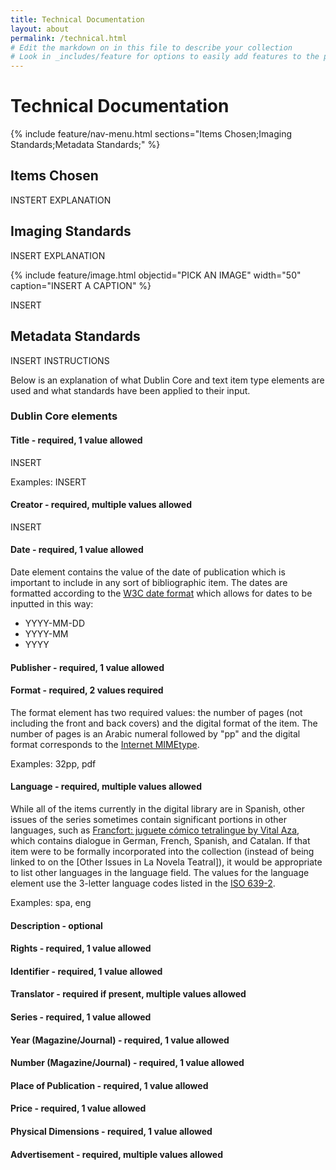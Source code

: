 ```yaml
---
title: Technical Documentation
layout: about
permalink: /technical.html
# Edit the markdown on in this file to describe your collection
# Look in _includes/feature for options to easily add features to the page
---
```

# Technical Documentation
{% include feature/nav-menu.html sections="Items Chosen;Imaging Standards;Metadata Standards;" %}
## Items Chosen
INSTERT EXPLANATION 
## Imaging Standards
INSERT EXPLANATION

{% include feature/image.html objectid="PICK AN IMAGE" width="50" caption="INSERT A CAPTION" %}

INSERT

## Metadata Standards
INSERT INSTRUCTIONS

Below is an explanation of what Dublin Core and text item type elements are used and what standards have been applied to their input.  
### Dublin Core elements  
#### Title - required, 1 value allowed
INSERT

Examples: INSERT


#### Creator - required, multiple values allowed
INSERT

#### Date - required, 1 value allowed
Date element contains the value of the date of publication which is important to include in any sort of bibliographic item. The dates are formatted according to the [W3C date format](https://www.w3.org/TR/NOTE-datetime) which allows for dates to be inputted in this way:  
- YYYY-MM-DD
- YYYY-MM
- YYYY


#### Publisher - required, 1 value allowed

#### Format - required, 2 values required
The format element has two required values: the number of pages (not including the front and back covers) and the digital format of the item. The number of pages is an Arabic numeral followed by "pp" and the digital format corresponds to the [Internet MIMEtype](https://www.iana.org/assignments/media-types/media-types.xhtml).

Examples: 32pp, pdf  

#### Language - required, multiple values allowed
While all of the items currently in the digital library are in Spanish, other issues of the series sometimes contain significant portions in other languages, such as [Francfort: juguete cómico tetralingue by Vital Aza](https://t.co/ah97YtWLMn?amp=1), which contains dialogue in German, French, Spanish, and Catalan. If that item were to be formally incorporated into the collection (instead of being linked to on the [Other Issues in La Novela Teatral]), it would be appropriate to list other languages in the language field. The values for the language element use the 3-letter language codes listed in the [ISO 639-2](https://en.wikipedia.org/wiki/List_of_ISO_639-2_codes).  

Examples: spa, eng  

#### Description - optional

#### Rights - required, 1 value allowed

#### Identifier - required, 1 value allowed

#### Translator - required if present, multiple values allowed

#### Series - required, 1 value allowed

#### Year (Magazine/Journal) - required, 1 value allowed

#### Number (Magazine/Journal) - required, 1 value allowed

#### Place of Publication - required, 1 value allowed

#### Price - required, 1 value allowed

#### Physical Dimensions - required, 1 value allowed

#### Advertisement - required, multiple values allowed
